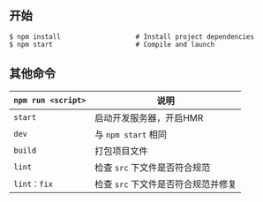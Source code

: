 ## 开始
```
$ npm install                   # Install project dependencies
$ npm start                     # Compile and launch
```


## 其他命令
| `npm run <script>` | 说明 |
| ---- | ---- |
| `start` | 启动开发服务器，开启HMR |
| `dev` | 与 `npm start` 相同 |
| `build` | 打包项目文件 |
| `lint` | 检查 `src` 下文件是否符合规范 |
| `lint：fix` | 检查 `src` 下文件是否符合规范并修复 |
